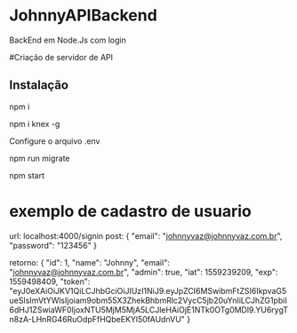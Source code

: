
# JohnnyAPIBackend 

BackEnd em Node.Js com login


#Criação de servidor de API
## Instalação

  npm i
  
  npm i knex -g
  
Configure o arquivo .env  

  npm run migrate
  
  npm start

# exemplo de cadastro de usuario

url: localhost:4000/signin
post: 
{
	"email": "johnnyvaz@johnnyvaz.com.br",
	"password": "123456"
}

retorno:
{
    "id": 1,
    "name": "Johnny",
    "email": "johnnyvaz@johnnyvaz.com.br",
    "admin": true,
    "iat": 1559239209,
    "exp": 1559498409,
    "token": "eyJ0eXAiOiJKV1QiLCJhbGciOiJIUzI1NiJ9.eyJpZCI6MSwibmFtZSI6IkpvaG5ueSIsImVtYWlsIjoiam9obm55X3ZhekBhbmRlc2VycC5jb20uYnIiLCJhZG1pbiI6dHJ1ZSwiaWF0IjoxNTU5MjM5MjA5LCJleHAiOjE1NTk0OTg0MDl9.YU6rygTn8zA-LHnRG46RuOdpFfHQbeEKYl50fAUdnVU"
}

